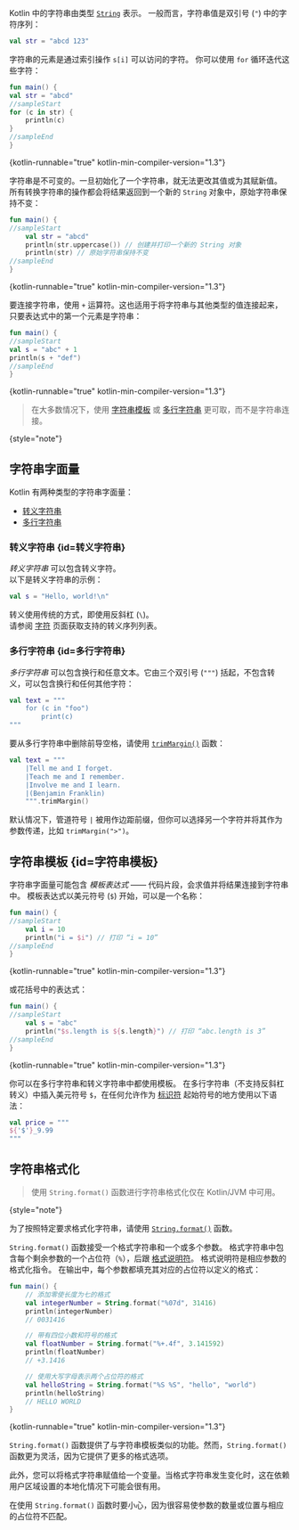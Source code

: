 [//]: # (title: 字符串（Strings）)

Kotlin 中的字符串由类型 [`String`](https://kotlinlang.org/api/latest/jvm/stdlib/kotlin/-string/) 表示。
一般而言，字符串值是双引号 (`"`) 中的字符序列：

```kotlin
val str = "abcd 123"
```

字符串的元素是通过索引操作 `s[i]` 可以访问的字符。
你可以使用 `for` 循环迭代这些字符：

```kotlin
fun main() {
val str = "abcd"
//sampleStart
for (c in str) {
    println(c)
}
//sampleEnd
}
```
{kotlin-runnable="true" kotlin-min-compiler-version="1.3"}

字符串是不可变的。一旦初始化了一个字符串，就无法更改其值或为其赋新值。
所有转换字符串的操作都会将结果返回到一个新的 `String` 对象中，原始字符串保持不变：

```kotlin
fun main() {
//sampleStart
    val str = "abcd"
    println(str.uppercase()) // 创建并打印一个新的 String 对象
    println(str) // 原始字符串保持不变
//sampleEnd
}
```
{kotlin-runnable="true" kotlin-min-compiler-version="1.3"}

要连接字符串，使用 `+` 运算符。这也适用于将字符串与其他类型的值连接起来，只要表达式中的第一个元素是字符串：

```kotlin
fun main() {
//sampleStart
val s = "abc" + 1
println(s + "def")
//sampleEnd
}
```
{kotlin-runnable="true" kotlin-min-compiler-version="1.3"}

> 在大多数情况下，使用 [字符串模板](#字符串模板) 或 [多行字符串](#多行字符串) 更可取，而不是字符串连接。
> 
{style="note"}

## 字符串字面量

Kotlin 有两种类型的字符串字面量：

* [转义字符串](#转义字符串)
* [多行字符串](#多行字符串)

### 转义字符串 {id=转义字符串}

_转义字符串_ 可以包含转义字符。  
以下是转义字符串的示例：

```kotlin
val s = "Hello, world!\n"
```

转义使用传统的方式，即使用反斜杠 (`\`)。  
请参阅 [字符](characters.md) 页面获取支持的转义序列列表。

### 多行字符串 {id=多行字符串}

_多行字符串_ 可以包含换行和任意文本。它由三个双引号 (`"""`) 括起，不包含转义，可以包含换行和任何其他字符：

```kotlin
val text = """
    for (c in "foo")
        print(c)
"""
```

要从多行字符串中删除前导空格，请使用 [`trimMargin()`](https://kotlinlang.org/api/latest/jvm/stdlib/kotlin.text/trim-margin.html) 函数：

```kotlin
val text = """
    |Tell me and I forget.
    |Teach me and I remember.
    |Involve me and I learn.
    |(Benjamin Franklin)
    """.trimMargin()
```

默认情况下，管道符号 `|` 被用作边距前缀，但你可以选择另一个字符并将其作为参数传递，比如 `trimMargin(">")`。

## 字符串模板 {id=字符串模板}

字符串字面量可能包含 _模板表达式_ —— 代码片段，会求值并将结果连接到字符串中。
模板表达式以美元符号 (`$`) 开始，可以是一个名称：

```kotlin
fun main() {
//sampleStart
    val i = 10
    println("i = $i") // 打印 “i = 10”
//sampleEnd
}
```
{kotlin-runnable="true" kotlin-min-compiler-version="1.3"}

或花括号中的表达式：

```kotlin
fun main() {
//sampleStart
    val s = "abc"
    println("$s.length is ${s.length}") // 打印 “abc.length is 3”
//sampleEnd
}
```
{kotlin-runnable="true" kotlin-min-compiler-version="1.3"}

你可以在多行字符串和转义字符串中都使用模板。
在多行字符串（不支持反斜杠转义）中插入美元符号 `$`，在任何允许作为
[标识符](https://kotlinlang.org/docs/reference/grammar.html#identifiers) 起始符号的地方使用以下语法：

```kotlin
val price = """
${'$'}_9.99
"""
```

## 字符串格式化

> 使用 `String.format()` 函数进行字符串格式化仅在 Kotlin/JVM 中可用。
>
{style="note"}

为了按照特定要求格式化字符串，请使用 [`String.format()`](https://kotlinlang.org/api/latest/jvm/stdlib/kotlin.text/format.html) 函数。

`String.format()` 函数接受一个格式字符串和一个或多个参数。
格式字符串中包含每个剩余参数的一个占位符（`%`），后跟 [格式说明符](https://docs.oracle.com/javase/8/docs/api/java/util/Formatter.html#summary)。
格式说明符是相应参数的格式化指令。
在输出中，每个参数都填充其对应的占位符以定义的格式：

```Kotlin
fun main() {
    // 添加零使长度为七的格式
    val integerNumber = String.format("%07d", 31416)
    println(integerNumber)
    // 0031416

    // 带有四位小数和符号的格式
    val floatNumber = String.format("%+.4f", 3.141592)
    println(floatNumber)
    // +3.1416

    // 使用大写字母表示两个占位符的格式
    val helloString = String.format("%S %S", "hello", "world")
    println(helloString)
    // HELLO WORLD
}
```
{kotlin-runnable="true" kotlin-min-compiler-version="1.3"}

`String.format()` 函数提供了与字符串模板类似的功能。然而，`String.format()` 函数更为灵活，因为它提供了更多的格式选项。

此外，您可以将格式字符串赋值给一个变量。当格式字符串发生变化时，这在依赖用户区域设置的本地化情况下可能会很有用。

在使用 `String.format()` 函数时要小心，因为很容易使参数的数量或位置与相应的占位符不匹配。